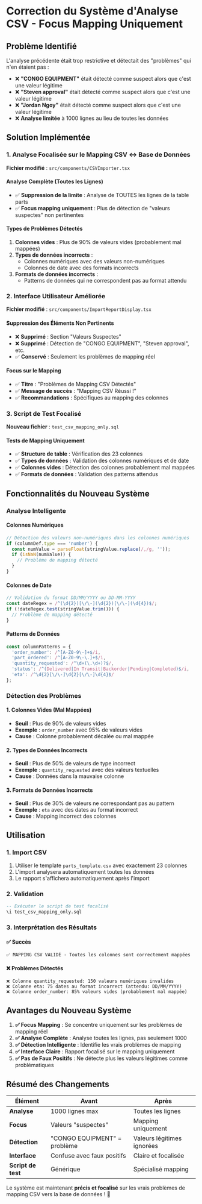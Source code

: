 # Correction du Système d'Analyse CSV - Focus Mapping Uniquement

## Problème Identifié

L'analyse précédente était trop restrictive et détectait des "problèmes" qui n'en étaient pas :
- ❌ **"CONGO EQUIPMENT"** était détecté comme suspect alors que c'est une valeur légitime
- ❌ **"Steven approval"** était détecté comme suspect alors que c'est une valeur légitime  
- ❌ **"Jordan Ngoy"** était détecté comme suspect alors que c'est une valeur légitime
- ❌ **Analyse limitée** à 1000 lignes au lieu de toutes les données

## Solution Implémentée

### 1. **Analyse Focalisée sur le Mapping CSV ↔ Base de Données**

**Fichier modifié** : `src/components/CSVImporter.tsx`

#### **Analyse Complète (Toutes les Lignes)**
- ✅ **Suppression de la limite** : Analyse de TOUTES les lignes de la table parts
- ✅ **Focus mapping uniquement** : Plus de détection de "valeurs suspectes" non pertinentes

#### **Types de Problèmes Détectés**
1. **Colonnes vides** : Plus de 90% de valeurs vides (probablement mal mappées)
2. **Types de données incorrects** : 
   - Colonnes numériques avec des valeurs non-numériques
   - Colonnes de date avec des formats incorrects
3. **Formats de données incorrects** :
   - Patterns de données qui ne correspondent pas au format attendu

### 2. **Interface Utilisateur Améliorée**

**Fichier modifié** : `src/components/ImportReportDisplay.tsx`

#### **Suppression des Éléments Non Pertinents**
- ❌ **Supprimé** : Section "Valeurs Suspectes" 
- ❌ **Supprimé** : Détection de "CONGO EQUIPMENT", "Steven approval", etc.
- ✅ **Conservé** : Seulement les problèmes de mapping réel

#### **Focus sur le Mapping**
- ✅ **Titre** : "Problèmes de Mapping CSV Détectés"
- ✅ **Message de succès** : "Mapping CSV Réussi !"
- ✅ **Recommandations** : Spécifiques au mapping des colonnes

### 3. **Script de Test Focalisé**

**Nouveau fichier** : `test_csv_mapping_only.sql`

#### **Tests de Mapping Uniquement**
- ✅ **Structure de table** : Vérification des 23 colonnes
- ✅ **Types de données** : Validation des colonnes numériques et de date
- ✅ **Colonnes vides** : Détection des colonnes probablement mal mappées
- ✅ **Formats de données** : Validation des patterns attendus

## Fonctionnalités du Nouveau Système

### **Analyse Intelligente**

#### **Colonnes Numériques**
```typescript
// Détection des valeurs non-numériques dans les colonnes numériques
if (columnDef.type === 'number') {
  const numValue = parseFloat(stringValue.replace(/,/g, ''));
  if (isNaN(numValue)) {
    // Problème de mapping détecté
  }
}
```

#### **Colonnes de Date**
```typescript
// Validation du format DD/MM/YYYY ou DD-MM-YYYY
const dateRegex = /^(\d{2})[\/\-](\d{2})[\/\-](\d{4})$/;
if (!dateRegex.test(stringValue.trim())) {
  // Problème de mapping détecté
}
```

#### **Patterns de Données**
```typescript
const columnPatterns = {
  'order_number': /^[A-Z0-9\-]+$/i,
  'part_ordered': /^[A-Z0-9\-\.]+$/i,
  'quantity_requested': /^\d+(\.\d+)?$/,
  'status': /^(Delivered|In Transit|Backorder|Pending|Completed)$/i,
  'eta': /^\d{2}[\/\-]\d{2}[\/\-]\d{4}$/
};
```

### **Détection des Problèmes**

#### **1. Colonnes Vides (Mal Mappées)**
- **Seuil** : Plus de 90% de valeurs vides
- **Exemple** : `order_number` avec 95% de valeurs vides
- **Cause** : Colonne probablement décalée ou mal mappée

#### **2. Types de Données Incorrects**
- **Seuil** : Plus de 50% de valeurs de type incorrect
- **Exemple** : `quantity_requested` avec des valeurs textuelles
- **Cause** : Données dans la mauvaise colonne

#### **3. Formats de Données Incorrects**
- **Seuil** : Plus de 30% de valeurs ne correspondant pas au pattern
- **Exemple** : `eta` avec des dates au format incorrect
- **Cause** : Mapping incorrect des colonnes

## Utilisation

### **1. Import CSV**
1. Utiliser le template `parts_template.csv` avec exactement 23 colonnes
2. L'import analysera automatiquement toutes les données
3. Le rapport s'affichera automatiquement après l'import

### **2. Validation**
```sql
-- Exécuter le script de test focalisé
\i test_csv_mapping_only.sql
```

### **3. Interprétation des Résultats**

#### **✅ Succès**
```
✅ MAPPING CSV VALIDÉ - Toutes les colonnes sont correctement mappées
```

#### **❌ Problèmes Détectés**
```
❌ Colonne quantity_requested: 150 valeurs numériques invalides
❌ Colonne eta: 75 dates au format incorrect (attendu: DD/MM/YYYY)
❌ Colonne order_number: 85% valeurs vides (probablement mal mappée)
```

## Avantages du Nouveau Système

1. **✅ Focus Mapping** : Se concentre uniquement sur les problèmes de mapping réel
2. **✅ Analyse Complète** : Analyse toutes les lignes, pas seulement 1000
3. **✅ Détection Intelligente** : Identifie les vrais problèmes de mapping
4. **✅ Interface Claire** : Rapport focalisé sur le mapping uniquement
5. **✅ Pas de Faux Positifs** : Ne détecte plus les valeurs légitimes comme problématiques

## Résumé des Changements

| Élément | Avant | Après |
|---------|-------|-------|
| **Analyse** | 1000 lignes max | Toutes les lignes |
| **Focus** | Valeurs "suspectes" | Mapping uniquement |
| **Détection** | "CONGO EQUIPMENT" = problème | Valeurs légitimes ignorées |
| **Interface** | Confuse avec faux positifs | Claire et focalisée |
| **Script de test** | Générique | Spécialisé mapping |

Le système est maintenant **précis et focalisé** sur les vrais problèmes de mapping CSV vers la base de données ! 🎯

